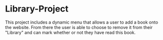 # Library-Project
This project includes a dynamic menu that allows a user to add a book onto the website. From there the user is able to choose to remove it from their "Library" and can mark whether or not they have read this book.

